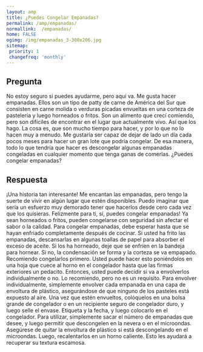 ```yaml
---
layout: amp
title: ¿Puedes Congelar Empanadas?  
permalink: /amp/empanadas/
normallink:  /empanadas/
home: FALSE
ogimg: /img/empanadas_3-300x206.jpg
sitemap:
 priority: 1
 changefreq: 'monthly'
---
```




## Pregunta

No estoy seguro si puedes ayudarme, pero aquí va. Me gusta hacer empanadas. Ellos son un tipo de patty de carne de América del Sur que consisten en carne molida o verduras picadas envueltas en una corteza de pastelería y luego horneados o fritos. Son un alimento que crecí comiendo, pero son difíciles de encontrar en el lugar que actualmente vivo. Así que los hago. La cosa es, que son mucho tiempo para hacer, y por lo que no lo hacen muy a menudo. Me gustaría ser capaz de dejar de lado un día cada pocos meses para hacer un gran lote que podría congelar. De esa manera, todo lo que tendría que hacer es descongelar algunas empanadas congeladas en cualquier momento que tenga ganas de comerlas. ¿Puedes congelar empanadas?


<amp-img alt="¿Puedes Congelar Empanadas?" src="https://sepuedecongelar.com/img/empanadas_3-300x206.jpg" height="400" width="800"></amp-img>


## Respuesta

¡Una historia tan interesante! Me encantan las empanadas, pero tengo la suerte de vivir en algún lugar que estén disponibles. Puedo imaginar que sería un esfuerzo muy demorado tener que hacerlos desde cero cada vez que los quisieras. Felizmente para ti, sí, puedes congelar empanadas! Ya sean horneados o fritos, pueden congelarse con seguridad sin afectar el sabor o la calidad.
Para congelar empanadas, debe esperar hasta que se hayan enfriado completamente después de cocinar. Si usted ha frito las empanadas, descansarlas en algunas toallas de papel para absorber el exceso de aceite. Si los ha horneado, deje que se enfríen en la bandeja para hornear. Si no, la condensación se forma y la corteza se va empapado. Recomiendo congelarlos primero. Usted puede hacer esto poniéndolos en una hoja que cuece al horno en el congelador hasta que las firmas exteriores un pedacito. Entonces, usted puede decidir si va a envolverlos individualmente o no. Lo recomiendo, pero no es un requisito.
Para envolver individualmente, simplemente envolver cada empanada en una capa de envoltura de plástico, asegurándose de que ninguno de los pasteles está expuesto al aire. Una vez que estén envueltos, colóquelos en una bolsa grande de congelador o en un recipiente seguro de congelador duro, y luego selle el envase. Etiqueta y la fecha, y luego colocarlo en el congelador.
Para utilizar, simplemente sacar el número de empanadas que desee, y luego permitir que descongelen en la nevera o en el microondas. Asegúrese de quitar la envoltura de plástico si está descongelando en el microondas. Luego, recalentarlos en un horno caliente. Esto les ayudará a recuperar su textura escamosa.
